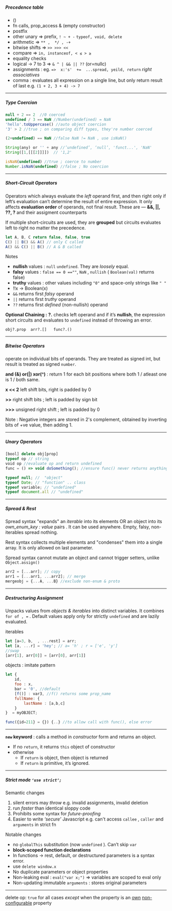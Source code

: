
##### Precedence table

- ()
- fn calls, prop_access & (empty constructor)
- postfix
- other unary => prefix, `! ~ + -` `typeof, void, delete`
- arithmetic => `** ,  */ , -+` 
- bitwise shifts => `>> >>> <<`
- compare => `in, instanceof, < ≤ > ≥`
- equality checks
- logical -> 7 to 3 => `& ^ | && || ??` (or=nullc)
- assignments : eg. `=>  x:'s'  +=  ...spread, yeild, return` *right associatives*
- comma : evaluates all expression on a single line, but only return result of last e.g. `(1 + 2, 3 + 4) -> 7`

---
##### Type Coercion

```jsx
null + 2 == 2  //0 coerced
undefined / 3 == NaN //Number(undefined) = NaN
'hello'.toUppercase() //auto object coercion
'3' > 2 //true ; on comparing diff types, they're number coerced

(2+undefined) == NaN //false NaN != NaN , use isNaN()

String(any) or '' + any //’undefined’, ‘null’, 'funct...', 'NaN'
String([1,[[[2]]]])  // '1,2'

isNaN(undefined) //true ; coerce to number
Number.isNaN(undefined) //false ; No coercion
```

---
##### Short-Circuit Operators

Operators which always evaluate the *left* operand first, and then right only if left’s evaluation can’t determine the result of entire expression. It only affects **evaluation order** of operands, not final result. These are — **&&, ||, ??, ?**  and their assigment counterparts

If multiple short-circuits are used, they are **grouped** but circuits evaluates left to right no matter the precedence.

```jsx
let A, B, C return false, false, true
C() || B() && A() // only C called
A() && C() || B() // A & B called
```

Notes
- **nullish** values : `null` `undefined`.  They are *loosely* equal. 
- **falsy** values : `false == 0 ==""`, `NaN` , `nullish`   ( `Boolean(val)` returns false)
- **truthy** values : other values including `"0"` and space-only strings like `" "`
- !!x -> Boolean(x)
- `&&` returns first *falsy* operand 
- `||` returns first *truthy* operand
- `??` returns first *defined* (non-nullish) operand

********************Optional Chaining :******************** **?.** checks left operand and if it’s **nullish**, the expression short circuits and evaluates to `undefined` instead of throwing an error.

`obj?.prop  arr?.[]   func?.()`

---
##### Bitwise Operators

operate on individual bits of operands. They are treated as signed int, but result is treated as signed `number`.

**and (&) or(|)  xor(^)** : return 1 for each bit positions where both 1 / atleast one is 1 /  both same.

**x << 2** left shift bits, right is padded by 0

**>>** right shift bits ; left is padded by sign bit

**>>>** unsigned right shift ; left is padded by 0

Note : Negative integers are stored in 2's complement, obtained by inverting bits of +ve value, then adding 1.

---
##### Unary Operators

```jsx
[bool] delete obj[prop]
typeof op // string
void op //evaluate op and return undefined
func = () => void doSomething(); //ensure func() never returns anything
```

```jsx
typeof null; //  "object"
typeof Date; // "function" .. class
typeof variable; // "undefined"
typeof document.all // "undefined"
```

---
##### Spread & Rest

Spread syntax "expands" an *iterable* into its elements OR an object into its *own_enum_key : value* pairs . It can be used anywhere. Empty, falsy, non-iterables spread nothing. 

Rest syntax collects multiple elements and "condenses" them into a single array. It is only allowed on last parameter.

Spread syntax cannot mutate an object and cannot trigger setters, unlike `Object.assign()`

```jsx
arr2 = [...arr]; // copy
arr1 = [...arr1, ...arr2]; // merge
mergeobj = {...A, ...B} //exclude non-enum & proto
```

---
##### Destructuring Assignment

Unpacks values from *objects & iterables* into distinct variables. It combines `for of , =` . Default values apply only for strictly `undefined` and are lazily evaluated.

iterables
```jsx
let [a=3, b,  , ...rest] = arr;
let [a, ...r] = 'hey'; // a= 'h' ; r = ['e', 'y']
//swap
[arr[1], arr[0]] = [arr[0], arr[1]]

```

objects : imitate pattern
```jsx
let {
	id,
	foo : x, 
	bar = '0', //default 
	[f()] : var3, //f() returns some prop_name
	fullName: { 
		lastName : [a,b,c]
	} 
}  = myOBJECT;

```

```jsx
func({id=211} = {}) {..} //to allow call with func(), else error
```

---
**`new` keyword** : calls a method in *constructor* form and returns an object.

- If no `return`, it returns `this` object of constructor
- otherwise
    - If `return` is object, then object is returned
    - If `return` is primitive, it’s ignored.

---
##### Strict mode `‘use strict’;` 

Semantic changes
1. silent errors may *throw* e.g. invalid assignments, invalid deletion
2. run *faster* than identical sloppy code
3. Prohibits some syntax for *future-proofing*
4. Easier to write *‘secure’* Javascript e.g. can't access `callee` , `caller` and `arguments` in strict fn

Notable changes
- no `globalThis` substitution (now `undefined` ). Can’t skip `var`
- **block-scoped function declarations**
- In functions -> rest, default, or destructured parameters is a syntax error.
- use `delete window.x`
- No duplicate parameters or object properties
- Non-leaking eval : `eval("var x;")` ⇒ variables are scoped to eval only
- Non-updating immutable `arguments` : stores original parameters

---

delete op: `true` for all cases *except* when the property is an [own](https://developer.mozilla.org/en-US/docs/Web/JavaScript/Reference/Global_Objects/Object/hasOwn) [non-configurable](https://developer.mozilla.org/en-US/docs/Web/JavaScript/Reference/Global_Objects/Object/defineProperty#configurable_attribute) property